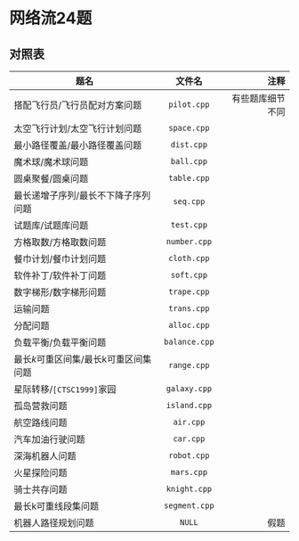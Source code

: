 # 网络流24题

## 对照表

| 题名                                    | 文件名                 | 注释 |
| --------------------------------------- | :--------------------: | -------: |
| 搭配飞行员/飞行员配对方案问题           | $\texttt{pilot.cpp}$   | 有些题库细节不同 |
| 太空飞行计划/太空飞行计划问题           | $\texttt{space.cpp}$   |  |
| 最小路径覆盖/最小路径覆盖问题           | $\texttt{dist.cpp}$    |  |
| 魔术球/魔术球问题                       | $\texttt{ball.cpp}$    |  |
| 圆桌聚餐/圆桌问题                       | $\texttt{table.cpp}$   |  |
| 最长递增子序列/最长不下降子序列问题     | $\texttt{seq.cpp}$     |  |
| 试题库/试题库问题                       | $\texttt{test.cpp}$    |  |
| 方格取数/方格取数问题                   | $\texttt{number.cpp}$  |  |
| 餐巾计划/餐巾计划问题                   | $\texttt{cloth.cpp}$   |  |
| 软件补丁/软件补丁问题                   | $\texttt{soft.cpp}$    |  |
| 数字梯形/数字梯形问题                   | $\texttt{trape.cpp}$   |  |
| 运输问题                                | $\texttt{trans.cpp}$   |  |
| 分配问题                                | $\texttt{alloc.cpp}$   |  |
| 负载平衡/负载平衡问题                   | $\texttt{balance.cpp}$ |  |
| 最长$k$可重区间集/最长$\mathrm{k}$可重区间集问题 | $\texttt{range.cpp}$   |  |
| 星际转移/$\texttt{[CTSC1999]}$家园   | $\texttt{galaxy.cpp}$  |  |
| 孤岛营救问题                            | $\texttt{island.cpp}$  |  |
| 航空路线问题                            | $\texttt{air.cpp}$     |  |
| 汽车加油行驶问题                        | $\texttt{car.cpp}$     |  |
| 深海机器人问题                          | $\texttt{robot.cpp}$   |  |
| 火星探险问题                            | $\texttt{mars.cpp}$    |  |
| 骑士共存问题                            | $\texttt{knight.cpp}$  |  |
| 最长$\mathrm{k}$可重线段集问题       | $\texttt{segment.cpp}$ |  |
| 机器人路径规划问题                      | $\texttt{NULL}$ | 假题 |
